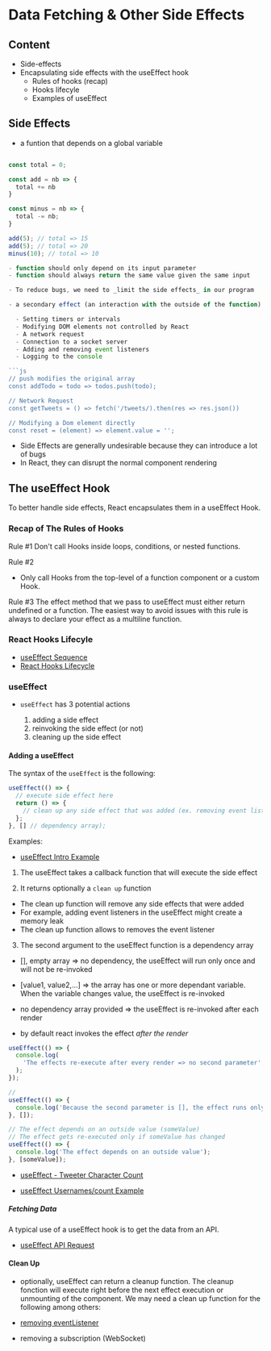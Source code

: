 # Data Fetching & Other Side Effects

## Content

- Side-effects
- Encapsulating side effects with the useEffect hook
  - Rules of hooks (recap)
  - Hooks lifecyle
  - Examples of useEffect

## Side Effects


- a funtion that depends on a global variable

```js

const total = 0;

const add = nb => {
  total += nb
}

const minus = nb => {
  total -= nb;
}

add(5); // total => 15
add(5); // total => 20
minus(10); // total => 10

- function should only depend on its input parameter
- function should always return the same value given the same input

- To reduce bugs, we need to _limit the side effects_ in our program

- a secondary effect (an interaction with the outside of the function) when running a function

  - Setting timers or intervals
  - Modifying DOM elements not controlled by React
  - A network request
  - Connection to a socket server
  - Adding and removing event listeners
  - Logging to the console

```js
// push modifies the original array 
const addTodo = todo => todos.push(todo);

// Network Request
const getTweets = () => fetch('/tweets/).then(res => res.json())

// Modifying a Dom element directly
const reset = (element) => element.value = '';
```

- Side Effects are generally undesirable because they can introduce a lot of bugs
- In React, they can disrupt the normal component rendering


## The useEffect Hook

To better handle side effects, React encapsulates them in a useEffect Hook.

### Recap of The Rules of Hooks

Rule #1
Don't call Hooks inside loops, conditions, or nested functions.

Rule #2

- Only call Hooks from the top-level of a function component or a custom Hook.

Rule #3
The effect method that we pass to useEffect must either return undefined or a function.
The easiest way to avoid issues with this rule is always to declare your effect as a multiline function.

### React Hooks Lifecyle

- [useEffect Sequence](./use_effect.png)
- [React Hooks Lifecycle](./hook_lifecycle.png)


### useEffect

- `useEffect` has 3 potential actions

  1. adding a side effect
  2. reinvoking the side effect (or not)
  3. cleaning up the side effect


#### Adding a useEffect

The syntax of the `useEffect` is the following:

```js
useEffect(() => {
  // execute side effect here
  return () => {
    // clean up any side effect that was added (ex. removing event listeners)
  };
}, [] // dependency array);
```

Examples: 
- [useEffect Intro Example](https://codesandbox.io/s/react-useeffect-intro-y8m93)

1. The useEffect takes a callback function that will execute the side effect

2. It returns optionally a `clean up` function

  - The clean up function will remove any side effects that were added
  - For example, adding event listeners in the useEffect might create a memory leak
  - The clean up function allows to removes the event listener

3. The second argument to the useEffect function is a dependency array

  - [], empty array => no dependency, the useEffect will run only once and will not be re-invoked
  - [value1, value2,...] => the array has one or more dependant variable. When the variable changes value, the useEffect is re-invoked
  - no dependency array provided => the useEffect is re-invoked after each render

  - by default react invokes the effect _after the render_ 
  

```js
useEffect(() => {
  console.log(
    'The effects re-execute after every render => no second parameter',
  );
});

//
useEffect(() => {
  console.log('Because the second parameter is [], the effect runs only once');
}, []);

// The effect depends on an outside value (someValue)
// The effect gets re-executed only if someValue has changed
useEffect(() => {
  console.log('The effect depends on an outside value');
}, [someValue]);
```

- [useEffect - Tweeter Character Count](https://codesandbox.io/s/useeffect-tweeter-character-count-uj3n3)

- [useEffect Usernames/count Example](https://codesandbox.io/s/nervous-hamilton-3ddlu)

##### Fetching Data

A typical use of a useEffect hook is to get the data from an API.

- [useEffect API Request](https://codesandbox.io/s/useeffect-api-request-xbmwg)

#### Clean Up

- optionally, useEffect can return a cleanup function. The cleanup fonction will execute right before the next effect execution or unmounting of the component. We may need a clean up function for the following among others:

- [removing eventListener](https://codesandbox.io/s/unruffled-austin-ytggf)
- removing a subscription (WebSocket)



